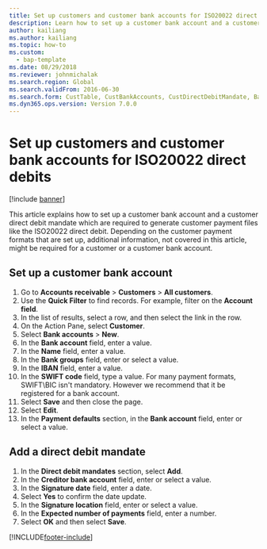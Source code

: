 ```yaml
--- 
title: Set up customers and customer bank accounts for ISO20022 direct debits
description: Learn how to set up a customer bank account and a customer direct debit mandate, which are required to generate customer payment files.
author: kailiang
ms.author: kailiang
ms.topic: how-to
ms.custom: 
  - bap-template
ms.date: 08/29/2018
ms.reviewer: johnmichalak 
ms.search.region: Global
ms.search.validFrom: 2016-06-30
ms.search.form: CustTable, CustBankAccounts, CustDirectDebitMandate, BankAccountTableLookUp,  LogisticsAddressCityLookup
ms.dyn365.ops.version: Version 7.0.0 
---
```


# Set up customers and customer bank accounts for ISO20022 direct debits

[!include [banner](../../includes/banner.md)]

This article explains how to set up a customer bank account and a customer direct debit mandate which are required to generate customer payment files like the ISO20022 direct debit. Depending on the customer payment formats that are set up, additional information, not covered in this article, might be required for a customer or a customer bank account. 

## Set up a customer bank account
1. Go to **Accounts receivable** > **Customers** > **All customers**.
2. Use the **Quick Filter** to find records. For example, filter on the **Account field**.
3. In the list of results, select a row, and then select the link in the row.
4. On the Action Pane, select **Customer**.
5. Select **Bank accounts** > **New**.
7. In the **Bank account** field, enter a value.
8. In the **Name** field, enter a value.
9. In the **Bank groups** field, enter or select a value.
10. In the **IBAN** field, enter a value.
11. In the **SWIFT code** field, type a value. For many payment formats, SWIFT\BIC isn't mandatory. However we recommend that it be registered for a bank account.  
12. Select **Save** and then close the page.
13. Select **Edit**.
15. In the **Payment defaults** section, in the **Bank account** field, enter or select a value.

## Add a direct debit mandate
1. In the **Direct debit mandates** section, select **Add**.
2. In the **Creditor bank account** field, enter or select a value.
3. In the **Signature date** field, enter a date.
4. Select **Yes** to confirm the date update.
5. In the **Signature location** field, enter or select a value.
6. In the **Expected number of payments** field, enter a number.
7. Select **OK** and then select **Save**.




[!INCLUDE[footer-include](../../../includes/footer-banner.md)]
